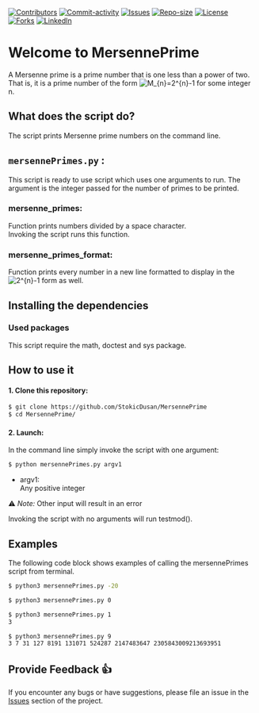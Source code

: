 [![Contributors][contributors-shield]][contributors-url]
[![Commit-activity][commit-activity-shield]][commit-activity-url]
[![Issues][issues-shield]][issues-url]
[![Repo-size][repo-size-shield]][repo-size-url]
[![License][license-shield]][license-url]  
[![Forks][forks-shield]][forks-url]
[![LinkedIn][linkedin-shield]][linkedin-url]

# Welcome to MersennePrime

A Mersenne prime is a prime number that is one less than a power of two. That is, it is a prime number of the form <img src="https://latex.codecogs.com/gif.latex?\bg_white&space;M_{n}=2^{n}-1" title="M_{n}=2^{n}-1" /> for some integer n.

## What does the script do?
The script prints Mersenne prime numbers on the command line.

## `mersennePrimes.py` :
This script is ready to use script which uses one arguments to run. The argument is the integer passed for the number of primes to be printed.

### mersenne_primes:
Function prints numbers divided by a space character.  
Invoking the script runs this function.

### mersenne_primes_format:
Function prints every number in a new line formatted to display in the <img src="https://latex.codecogs.com/gif.latex?\bg_white&space;2^{n}-1" title="2^{n}-1" /> form as well.

## Installing the dependencies

### Used packages
This script require the math, doctest and sys package.

## How to use it
#### 1. Clone this repository:
```bash
$ git clone https://github.com/StokicDusan/MersennePrime
$ cd MersennePrime/
```
#### 2. Launch:
In the command line simply invoke the script with one argument:
```bash
$ python mersennePrimes.py argv1
```
* argv1:  
Any positive integer  

:warning: *Note:* Other input will result in an error

Invoking the script with no arguments will run testmod().

## Examples

The following code block shows examples of calling the mersennePrimes script from terminal.

```bash
$ python3 mersennePrimes.py -20

$ python3 mersennePrimes.py 0

$ python3 mersennePrimes.py 1
3

$ python3 mersennePrimes.py 9
3 7 31 127 8191 131071 524287 2147483647 2305843009213693951
```
## Provide Feedback 👍

If you encounter any bugs or have suggestions, please file an issue in the
[Issues][issues-url]
section of the project.

[contributors-shield]: https://img.shields.io/github/contributors/StokicDusan/MersennePrime
[contributors-url]: https://github.com/StokicDusan/MersennePrime/graphs/contributors
[forks-shield]: https://img.shields.io/github/forks/StokicDusan/MersennePrime?style=social
[forks-url]: https://github.com/StokicDusan/MersennePrime/network/members
[issues-shield]: https://img.shields.io/github/issues/StokicDusan/MersennePrime
[issues-url]: https://github.com/StokicDusan/MersennePrime/issues
[commit-activity-shield]: https://img.shields.io/github/last-commit/StokicDusan/MersennePrime
[commit-activity-url]: https://github.com/StokicDusan/MersennePrime/graphs/commit-activity
[license-url]: https://github.com/StokicDusan/MersennePrime/blob/main/LICENSE
[license-shield]: https://img.shields.io/github/license/StokicDusan/MersennePrime
[repo-size-shield]: https://img.shields.io/github/repo-size/StokicDusan/MersennePrime
[repo-size-url]: https://img.shields.io/github/repo-size/StokicDusan/MersennePrime
[linkedin-shield]: https://img.shields.io/badge/LinkedIn-0077B5?style=plastice&logo=linkedin&logoColor=white
[linkedin-url]: https://linkedin.com/in/stokicdusan
